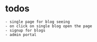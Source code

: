 # todos
    - single page for blog seeing
    - on click on single blog open the page
    - signup for blogs
    - admin portal